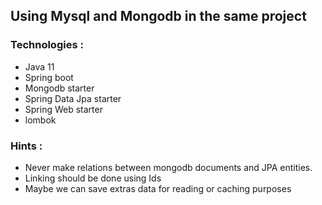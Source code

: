 ## Using Mysql and Mongodb in the same project
### Technologies :
- Java 11
- Spring boot
- Mongodb starter
- Spring Data Jpa starter
- Spring Web starter
- lombok

### Hints :
- Never make relations between mongodb documents and JPA entities.
- Linking should be done using Ids
- Maybe we can save extras data for reading or caching purposes